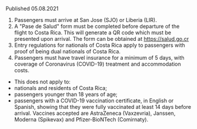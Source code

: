 Published 05.08.2021
1. Passengers must arrive at San Jose (SJO) or Liberia (LIR). 
2. A "Pase de Salud" form must be completed before departure of the flight to Costa Rica. This will generate a QR code which must be presented upon arrival. The form can be obtained at <a href="https://salud.go.cr/">https://salud.go.cr</a> 
3. Entry regulations for nationals of Costa Rica apply to passengers with proof of being dual nationals of Costa Rica.
4. Passengers must have travel insurance for a minimum of 5 days, with coverage of Coronavirus (COVID-19) treatment and accommodation costs. 
- This does not apply to:
- nationals and residents of Costa Rica; 
- passengers younger than 18 years of age; 
- passengers with a COVID-19 vaccination certificate, in English or Spanish, showing that they were fully vaccinated at least 14 days before arrival. Vaccines accepted are AstraZeneca (Vaxzevria), Janssen, Moderna (Spikevax) and Pfizer-BioNTech (Comirnaty). 

